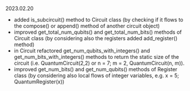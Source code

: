 2023.02.20
- added is_subcircuit() method to Circuit class (by checking if it flows to the compose() or append() method of another circuit object)
- improved get_total_num_qubits() and get_total_num_bits() methods of Circuit class (by considering also the registers added add_register() method)
- in Circuit refactored get_num_qubits_with_integers() and get_num_bits_with_integers() methods to return the static size of the circuit (i.e. QuantumCircuit(2,2) or n = 7; m = 2, QuantumCircuit(n, m)).
- improved get_num_bits() and get_num_qubits() methods of Register class (by considering also local flows of integer variables, e.g. x = 5; QuantumRegister(x))